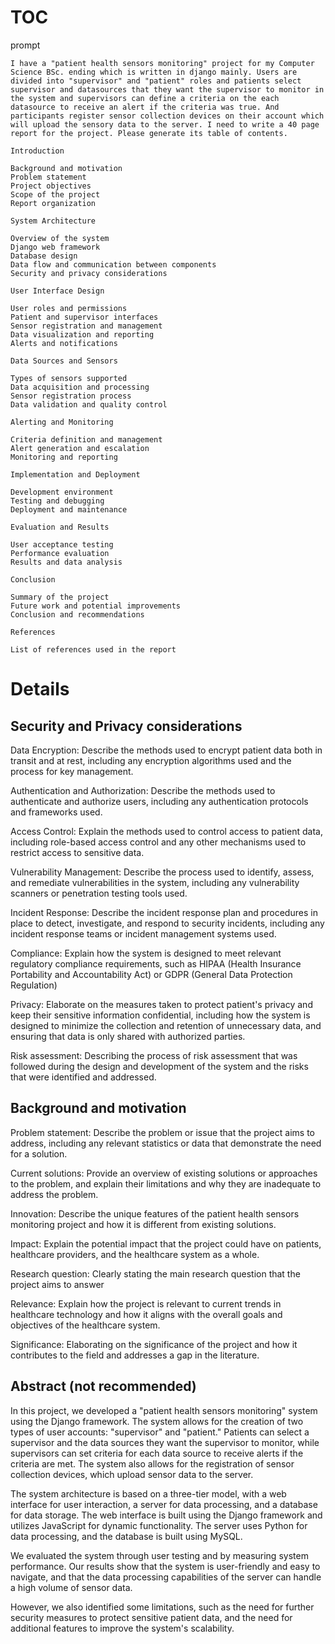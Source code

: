 # TOC

prompt

```
I have a "patient health sensors monitoring" project for my Computer Science BSc. ending which is written in django mainly. Users are divided into "supervisor" and "patient" roles and patients select supervisor and datasources that they want the supervisor to monitor in the system and supervisors can define a criteria on the each datasource to receive an alert if the criteria was true. And participants register sensor collection devices on their account which will upload the sensory data to the server. I need to write a 40 page report for the project. Please generate its table of contents. 
```

```
Introduction

Background and motivation
Problem statement
Project objectives
Scope of the project
Report organization

System Architecture

Overview of the system
Django web framework
Database design
Data flow and communication between components
Security and privacy considerations

User Interface Design

User roles and permissions
Patient and supervisor interfaces
Sensor registration and management
Data visualization and reporting
Alerts and notifications

Data Sources and Sensors

Types of sensors supported
Data acquisition and processing
Sensor registration process
Data validation and quality control

Alerting and Monitoring

Criteria definition and management
Alert generation and escalation
Monitoring and reporting

Implementation and Deployment

Development environment
Testing and debugging
Deployment and maintenance

Evaluation and Results

User acceptance testing
Performance evaluation
Results and data analysis

Conclusion

Summary of the project
Future work and potential improvements
Conclusion and recommendations

References

List of references used in the report
```

# Details

## Security and Privacy considerations
Data Encryption: Describe the methods used to encrypt patient data both in transit and at rest, including any encryption algorithms used and the process for key management.

Authentication and Authorization: Describe the methods used to authenticate and authorize users, including any authentication protocols and frameworks used.

Access Control: Explain the methods used to control access to patient data, including role-based access control and any other mechanisms used to restrict access to sensitive data.

Vulnerability Management: Describe the process used to identify, assess, and remediate vulnerabilities in the system, including any vulnerability scanners or penetration testing tools used.

Incident Response: Describe the incident response plan and procedures in place to detect, investigate, and respond to security incidents, including any incident response teams or incident management systems used.

Compliance: Explain how the system is designed to meet relevant regulatory compliance requirements, such as HIPAA (Health Insurance Portability and Accountability Act) or GDPR (General Data Protection Regulation)

Privacy: Elaborate on the measures taken to protect patient's privacy and keep their sensitive information confidential, including how the system is designed to minimize the collection and retention of unnecessary data, and ensuring that data is only shared with authorized parties.

Risk assessment: Describing the process of risk assessment that was followed during the design and development of the system and the risks that were identified and addressed.

## Background and motivation

Problem statement: Describe the problem or issue that the project aims to address, including any relevant statistics or data that demonstrate the need for a solution.

Current solutions: Provide an overview of existing solutions or approaches to the problem, and explain their limitations and why they are inadequate to address the problem.

Innovation: Describe the unique features of the patient health sensors monitoring project and how it is different from existing solutions.

Impact: Explain the potential impact that the project could have on patients, healthcare providers, and the healthcare system as a whole.

Research question: Clearly stating the main research question that the project aims to answer

Relevance: Explain how the project is relevant to current trends in healthcare technology and how it aligns with the overall goals and objectives of the healthcare system.

Significance: Elaborating on the significance of the project and how it contributes to the field and addresses a gap in the literature.

## Abstract (not recommended)

In this project, we developed a "patient health sensors monitoring" system using the Django framework. The system allows for the creation of two types of user accounts: "supervisor" and "patient." Patients can select a supervisor and the data sources they want the supervisor to monitor, while supervisors can set criteria for each data source to receive alerts if the criteria are met. The system also allows for the registration of sensor collection devices, which upload sensor data to the server.

The system architecture is based on a three-tier model, with a web interface for user interaction, a server for data processing, and a database for data storage. The web interface is built using the Django framework and utilizes JavaScript for dynamic functionality. The server uses Python for data processing, and the database is built using MySQL.

We evaluated the system through user testing and by measuring system performance. Our results show that the system is user-friendly and easy to navigate, and that the data processing capabilities of the server can handle a high volume of sensor data.

However, we also identified some limitations, such as the need for further security measures to protect sensitive patient data, and the need for additional features to improve the system's scalability.

## 
